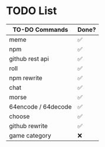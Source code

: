 # TODO List

| TO-DO Commands | Done?         |
| ------- | ------------------ |
| meme   | :white_check_mark: |
| npm    | :white_check_mark: |
| github rest api   | :white_check_mark: |
| roll   | :white_check_mark: |
| npm rewrite   | :white_check_mark: |
| chat   | :white_check_mark: |
| morse   | :white_check_mark: |
| 64encode / 64decode   | :white_check_mark: |
| choose   | :white_check_mark: |
| github rewrite   | :white_check_mark: |
| game category   | :x: |
